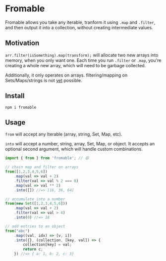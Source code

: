 # Fromable

Fromable allows you take any iterable, tranform it using `.map` and `.filter`, and then output it into a collection, without creating intermediate values.

## Motivation
`arr.filter(isSomething).map(transform);` will allocate two new arrays into memory, when you only want one. Each time you run `.filter` or `.map`, you're creating a whole new array, which will need to be garbage collected.

Additionally, it only operates on arrays. filtering/mapping on Sets/Maps/strings is not [yet](https://github.com/tc39/proposal-iterator-helpers) possible.

## Install

`npm i fromable`

## Usage

`from` will accept any Iterable (array, string, Set, Map, etc).

`into` will accept a number, string, array, Set, Map, or object. It accepts an optional second argument, which will handle custom combinations.

```typescript
import { from } from 'fromable'; // 😆

// chain map and filter on arrays
from([1,2,3,4,5,6])
    .map(val => val + 2)
    .filter(val => val % 2 === 0)
    .map(val => val ** 2)
    .into([]) //=> [16, 36, 64]

// accumulate into a number
from(new Set([1,2,3,4,5,6]))
    .map(val => val + 2)
    .filter(val => val > 4)
    .into(0) //=> 18

// add entries to an object
from("abc")
    .map((val, idx) => [v, i])
    .into({}, (collection, [key, val]) => {
        collection[key] = val;
        return c;
    }) //=> { a: 1, b: 2, c: 3}
```